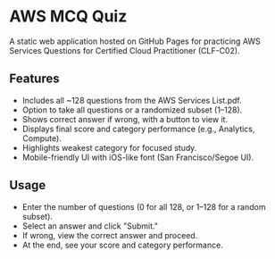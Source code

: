 # AWS MCQ Quiz

A static web application hosted on GitHub Pages for practicing AWS Services Questions for Certified Cloud Practitioner (CLF-C02).

## Features

- Includes all \~128 questions from the AWS Services List.pdf.
- Option to take all questions or a randomized subset (1–128).
- Shows correct answer if wrong, with a button to view it.
- Displays final score and category performance (e.g., Analytics, Compute).
- Highlights weakest category for focused study.
- Mobile-friendly UI with iOS-like font (San Francisco/Segoe UI).


## Usage

- Enter the number of questions (0 for all 128, or 1–128 for a random subset).
- Select an answer and click "Submit."
- If wrong, view the correct answer and proceed.
- At the end, see your score and category performance.
